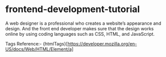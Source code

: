 # frontend-development-tutorial
A web designer is a professional who creates a website’s appearance and design. And the front end developer makes sure that the design works online by using coding languages such as CSS, HTML, and JavaScript.

Tags Reference:- {htmlTags}[https://developer.mozilla.org/en-US/docs/Web/HTML/Element/a]
